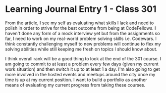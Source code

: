 # Learning Journal Entry 1 - Class 301

From the article, I see my self as evaluating what skills I lack and need to polish in order to strive for the best outcome from being at CodeFellows. I haven't done any form of a mock interview yet but from the assignments so far, I need to work on my real-world problem solving skills i.e. Codewars. I think constantly challenging myself to new problems will continue to flex my solving abilities while still keeping me fresh on topics I should know about.

I think overall rank will be a good thing to look at the end of the 301 course. I am going to commit to at least a problem every few days (given my current work situation) and then switch it up to at least 1 a day. I'm also going to get more involved in the hosted events and meetups around the city once my time is up at my current position. I want to build a portfolio as another means of evaluating my current progress from taking these courses. 

